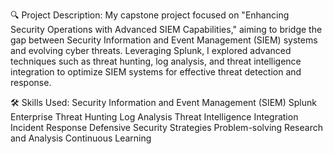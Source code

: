 🔍 Project Description:
My capstone project focused on "Enhancing Security Operations with Advanced SIEM Capabilities," aiming to bridge the gap between Security Information and Event Management (SIEM) systems and evolving cyber threats. Leveraging Splunk, I explored advanced techniques 
such as threat hunting, log analysis, and threat intelligence integration to optimize SIEM systems for effective threat detection and response.

🛠️ Skills Used:
Security Information and Event Management (SIEM)
Splunk Enterprise
Threat Hunting
Log Analysis
Threat Intelligence Integration
Incident Response
Defensive Security Strategies
Problem-solving
Research and Analysis
Continuous Learning
